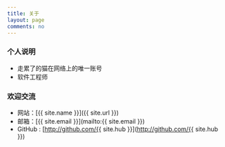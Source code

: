 ```yaml
---
title: 关于
layout: page
comments: no
---
```


### 个人说明

* 走累了的猫在网络上的唯一账号
* 软件工程师

### 欢迎交流

* 网站：[{{ site.name }}]({{ site.url }})
* 邮箱：[{{ site.email }}](mailto:{{ site.email }})
* GitHub : [http://github.com/{{ site.hub }}](http://github.com/{{ site.hub }})

